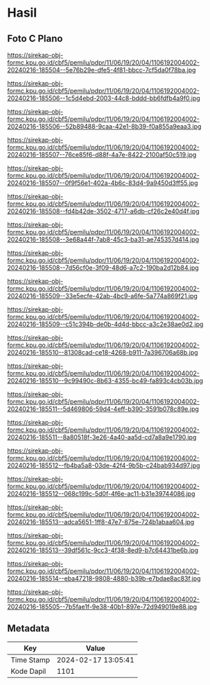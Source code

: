# Hasil

## Foto C Plano

https://sirekap-obj-formc.kpu.go.id/cbf5/pemilu/pdpr/11/06/19/20/04/1106192004002-20240216-185504--5e76b29e-dfe5-4f81-bbcc-7cf5da0f78ba.jpg

https://sirekap-obj-formc.kpu.go.id/cbf5/pemilu/pdpr/11/06/19/20/04/1106192004002-20240216-185506--1c5d4ebd-2003-44c8-bddd-bb6fdfb4a9f0.jpg

https://sirekap-obj-formc.kpu.go.id/cbf5/pemilu/pdpr/11/06/19/20/04/1106192004002-20240216-185506--52b89488-9caa-42e1-8b39-f0a855a9eaa3.jpg

https://sirekap-obj-formc.kpu.go.id/cbf5/pemilu/pdpr/11/06/19/20/04/1106192004002-20240216-185507--76ce85f6-d88f-4a7e-8422-2100af50c519.jpg

https://sirekap-obj-formc.kpu.go.id/cbf5/pemilu/pdpr/11/06/19/20/04/1106192004002-20240216-185507--0f9f56e1-402a-4b6c-83d4-9a9450d3ff55.jpg

https://sirekap-obj-formc.kpu.go.id/cbf5/pemilu/pdpr/11/06/19/20/04/1106192004002-20240216-185508--fd4b42de-3502-4717-a6db-cf26c2e40d4f.jpg

https://sirekap-obj-formc.kpu.go.id/cbf5/pemilu/pdpr/11/06/19/20/04/1106192004002-20240216-185508--3e68a44f-7ab8-45c3-ba31-ae745357d414.jpg

https://sirekap-obj-formc.kpu.go.id/cbf5/pemilu/pdpr/11/06/19/20/04/1106192004002-20240216-185508--7d56cf0e-3f09-48d6-a7c2-190ba2d12b84.jpg

https://sirekap-obj-formc.kpu.go.id/cbf5/pemilu/pdpr/11/06/19/20/04/1106192004002-20240216-185509--33e5ecfe-42ab-4bc9-a6fe-5a774a869f21.jpg

https://sirekap-obj-formc.kpu.go.id/cbf5/pemilu/pdpr/11/06/19/20/04/1106192004002-20240216-185509--c51c394b-de0b-4d4d-bbcc-a3c2e38ae0d2.jpg

https://sirekap-obj-formc.kpu.go.id/cbf5/pemilu/pdpr/11/06/19/20/04/1106192004002-20240216-185510--81308cad-ce18-4268-b911-7a396706a68b.jpg

https://sirekap-obj-formc.kpu.go.id/cbf5/pemilu/pdpr/11/06/19/20/04/1106192004002-20240216-185510--9c99490c-8b63-4355-bc49-fa893c4cb03b.jpg

https://sirekap-obj-formc.kpu.go.id/cbf5/pemilu/pdpr/11/06/19/20/04/1106192004002-20240216-185511--5d469806-59d4-4eff-b390-3591b078c89e.jpg

https://sirekap-obj-formc.kpu.go.id/cbf5/pemilu/pdpr/11/06/19/20/04/1106192004002-20240216-185511--8a80518f-3e26-4a40-aa5d-cd7a8a9e1790.jpg

https://sirekap-obj-formc.kpu.go.id/cbf5/pemilu/pdpr/11/06/19/20/04/1106192004002-20240216-185512--fb4ba5a8-03de-42f4-9b5b-c24bab934d97.jpg

https://sirekap-obj-formc.kpu.go.id/cbf5/pemilu/pdpr/11/06/19/20/04/1106192004002-20240216-185512--068c199c-5d0f-4f6e-ac11-b31e39744086.jpg

https://sirekap-obj-formc.kpu.go.id/cbf5/pemilu/pdpr/11/06/19/20/04/1106192004002-20240216-185513--adca5651-1ff8-47e7-875e-724b1abaa604.jpg

https://sirekap-obj-formc.kpu.go.id/cbf5/pemilu/pdpr/11/06/19/20/04/1106192004002-20240216-185513--39df561c-9cc3-4f38-8ed9-b7c64431be6b.jpg

https://sirekap-obj-formc.kpu.go.id/cbf5/pemilu/pdpr/11/06/19/20/04/1106192004002-20240216-185514--eba47218-9808-4880-b39b-e7bdae8ac83f.jpg

https://sirekap-obj-formc.kpu.go.id/cbf5/pemilu/pdpr/11/06/19/20/04/1106192004002-20240216-185505--7b5fae1f-9e38-40b1-897e-72d949019e88.jpg


## Metadata

| Key        | Value               |
| ---------- | ------------------- |
| Time Stamp | 2024-02-17 13:05:41 |
| Kode Dapil | 1101                |



